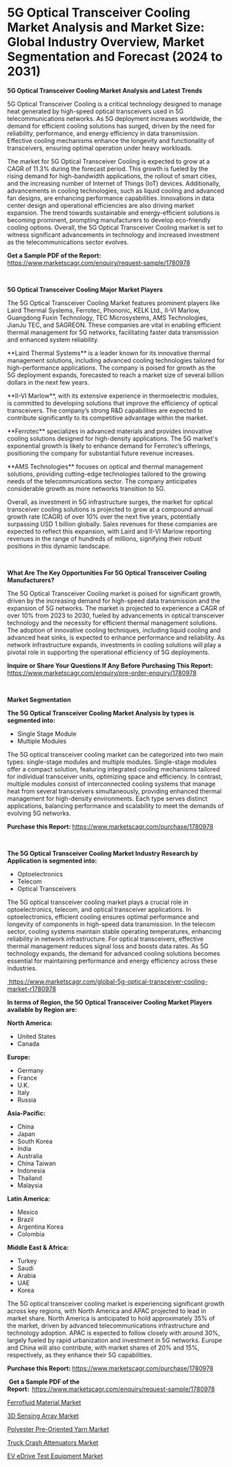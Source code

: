<p><h1>5G Optical Transceiver Cooling Market Analysis and Market Size: Global Industry Overview, Market Segmentation and Forecast (2024 to 2031)</h1></p><p><strong>5G Optical Transceiver Cooling Market Analysis and Latest Trends</strong></p>
<p><p>5G Optical Transceiver Cooling is a critical technology designed to manage heat generated by high-speed optical transceivers used in 5G telecommunications networks. As 5G deployment increases worldwide, the demand for efficient cooling solutions has surged, driven by the need for reliability, performance, and energy efficiency in data transmission. Effective cooling mechanisms enhance the longevity and functionality of transceivers, ensuring optimal operation under heavy workloads.</p><p>The market for 5G Optical Transceiver Cooling is expected to grow at a CAGR of 11.3% during the forecast period. This growth is fueled by the rising demand for high-bandwidth applications, the rollout of smart cities, and the increasing number of Internet of Things (IoT) devices. Additionally, advancements in cooling technologies, such as liquid cooling and advanced fan designs, are enhancing performance capabilities. Innovations in data center design and operational efficiencies are also driving market expansion. The trend towards sustainable and energy-efficient solutions is becoming prominent, prompting manufacturers to develop eco-friendly cooling options. Overall, the 5G Optical Transceiver Cooling market is set to witness significant advancements in technology and increased investment as the telecommunications sector evolves.</p></p>
<p><strong>Get a Sample PDF of the Report:&nbsp;</strong> <a href="https://www.marketscagr.com/enquiry/request-sample/1780978?utm_campaign=1128&utm_medium=2&utm_source=Github&utm_content=ia&utm_term=13102024&utm_id=5g-optical-transceiver-cooling">https://www.marketscagr.com/enquiry/request-sample/1780978</a></p>
<p>&nbsp;</p>
<p><strong>5G Optical Transceiver Cooling Major Market Players</strong></p>
<p><p>The 5G Optical Transceiver Cooling Market features prominent players like Laird Thermal Systems, Ferrotec, Phononic, KELK Ltd., II-VI Marlow, Guangdong Fuxin Technology, TEC Microsystems, AMS Technologies, JianJu TEC, and SAGREON. These companies are vital in enabling efficient thermal management for 5G networks, facilitating faster data transmission and enhanced system reliability.</p><p>**Laird Thermal Systems** is a leader known for its innovative thermal management solutions, including advanced cooling technologies tailored for high-performance applications. The company is poised for growth as the 5G deployment expands, forecasted to reach a market size of several billion dollars in the next few years.</p><p>**II-VI Marlow**, with its extensive experience in thermoelectric modules, is committed to developing solutions that improve the efficiency of optical transceivers. The company’s strong R&D capabilities are expected to contribute significantly to its competitive advantage within the market.</p><p>**Ferrotec** specializes in advanced materials and provides innovative cooling solutions designed for high-density applications. The 5G market's exponential growth is likely to enhance demand for Ferrotec’s offerings, positioning the company for substantial future revenue increases.</p><p>**AMS Technologies** focuses on optical and thermal management solutions, providing cutting-edge technologies tailored to the growing needs of the telecommunications sector. The company anticipates considerable growth as more networks transition to 5G.</p><p>Overall, as investment in 5G infrastructure surges, the market for optical transceiver cooling solutions is projected to grow at a compound annual growth rate (CAGR) of over 10% over the next five years, potentially surpassing USD 1 billion globally. Sales revenues for these companies are expected to reflect this expansion, with Laird and II-VI Marlow reporting revenues in the range of hundreds of millions, signifying their robust positions in this dynamic landscape.</p></p>
<p>&nbsp;</p>
<p><strong>What Are The Key Opportunities For 5G Optical Transceiver Cooling Manufacturers?</strong></p>
<p><p>The 5G Optical Transceiver Cooling market is poised for significant growth, driven by the increasing demand for high-speed data transmission and the expansion of 5G networks. The market is projected to experience a CAGR of over 10% from 2023 to 2030, fueled by advancements in optical transceiver technology and the necessity for efficient thermal management solutions. The adoption of innovative cooling techniques, including liquid cooling and advanced heat sinks, is expected to enhance performance and reliability. As network infrastructure expands, investments in cooling solutions will play a pivotal role in supporting the operational efficiency of 5G deployments.</p></p>
<p><strong>Inquire or Share Your Questions If Any Before Purchasing This Report:</strong> <a href="https://www.marketscagr.com/enquiry/pre-order-enquiry/1780978?utm_campaign=1128&utm_medium=2&utm_source=Github&utm_content=ia&utm_term=13102024&utm_id=5g-optical-transceiver-cooling">https://www.marketscagr.com/enquiry/pre-order-enquiry/1780978</a></p>
<p>&nbsp;</p>
<p><strong>Market Segmentation</strong></p>
<p><strong>The 5G Optical Transceiver Cooling Market Analysis by types is segmented into:</strong></p>
<p><ul><li>Single Stage Module</li><li>Multiple Modules</li></ul></p>
<p><p>The 5G optical transceiver cooling market can be categorized into two main types: single-stage modules and multiple modules. Single-stage modules offer a compact solution, featuring integrated cooling mechanisms tailored for individual transceiver units, optimizing space and efficiency. In contrast, multiple modules consist of interconnected cooling systems that manage heat from several transceivers simultaneously, providing enhanced thermal management for high-density environments. Each type serves distinct applications, balancing performance and scalability to meet the demands of evolving 5G networks.</p></p>
<p><strong>Purchase this Report:&nbsp;</strong><a href="https://www.marketscagr.com/purchase/1780978?utm_campaign=1128&utm_medium=2&utm_source=Github&utm_content=ia&utm_term=13102024&utm_id=5g-optical-transceiver-cooling">https://www.marketscagr.com/purchase/1780978</a></p>
<p>&nbsp;</p>
<p><strong>The 5G Optical Transceiver Cooling Market Industry Research by Application is segmented into:</strong></p>
<p><ul><li>Optoelectronics</li><li>Telecom</li><li>Optical Transceivers</li></ul></p>
<p><p>The 5G optical transceiver cooling market plays a crucial role in optoelectronics, telecom, and optical transceiver applications. In optoelectronics, efficient cooling ensures optimal performance and longevity of components in high-speed data transmission. In the telecom sector, cooling systems maintain stable operating temperatures, enhancing reliability in network infrastructure. For optical transceivers, effective thermal management reduces signal loss and boosts data rates. As 5G technology expands, the demand for advanced cooling solutions becomes essential for maintaining performance and energy efficiency across these industries.</p></p>
<p><a href="https://www.marketscagr.com/global-5g-optical-transceiver-cooling-market-r1780978?utm_campaign=1128&utm_medium=2&utm_source=Github&utm_content=ia&utm_term=13102024&utm_id=5g-optical-transceiver-cooling">&nbsp;https://www.marketscagr.com/global-5g-optical-transceiver-cooling-market-r1780978</a></p>
<p><strong>In terms of Region, the 5G Optical Transceiver Cooling Market Players available by Region are:</strong></p>
<p>
    <p> <strong> North America: </strong>
        <ul>
            <li>United States</li>
            <li>Canada</li>
        </ul>
        </p> 
    <p> <strong> Europe: </strong>
        <ul>
            <li>Germany</li>
            <li>France</li>
            <li>U.K.</li>
            <li>Italy</li>
            <li>Russia</li>
        </ul>
        </p> 
    <p> <strong> Asia-Pacific: </strong>
        <ul>
            <li>China</li>
            <li>Japan</li>
            <li>South Korea</li>
            <li>India</li>
            <li>Australia</li>
            <li>China Taiwan</li>
            <li>Indonesia</li>
            <li>Thailand</li>
            <li>Malaysia</li>
        </ul>
        </p> 
    <p> <strong> Latin America: </strong>
        <ul>
            <li>Mexico</li>
            <li>Brazil</li>
            <li>Argentina Korea</li>
            <li>Colombia</li>
        </ul>
        </p> 
    <p> <strong> Middle East & Africa: </strong>
        <ul>
            <li>Turkey</li>
            <li>Saudi</li>
            <li>Arabia</li>
            <li>UAE</li>
            <li>Korea</li>
        </ul>
    </p>
    </p>
<p><p>The 5G optical transceiver cooling market is experiencing significant growth across key regions, with North America and APAC projected to lead in market share. North America is anticipated to hold approximately 35% of the market, driven by advanced telecommunications infrastructure and technology adoption. APAC is expected to follow closely with around 30%, largely fueled by rapid urbanization and investment in 5G networks. Europe and China will also contribute, with market shares of 20% and 15%, respectively, as they enhance their 5G capabilities.</p></p>
<p><strong>Purchase this Report: </strong><a href="https://www.marketscagr.com/purchase/1780978?utm_campaign=1128&utm_medium=2&utm_source=Github&utm_content=ia&utm_term=13102024&utm_id=5g-optical-transceiver-cooling">https://www.marketscagr.com/purchase/1780978</a></p>
<p>&nbsp;<strong>Get a Sample PDF of the Report:&nbsp;&nbsp;</strong><a href="https://www.marketscagr.com/enquiry/request-sample/1780978?utm_campaign=1128&utm_medium=2&utm_source=Github&utm_content=ia&utm_term=13102024&utm_id=5g-optical-transceiver-cooling">https://www.marketscagr.com/enquiry/request-sample/1780978</a></p>
<p><strong></strong></p>
<p><p><a href="https://www.linkedin.com/pulse/comprehensive-ferrofluid-material-market-report-segmentation-w3mhc?utm_campaign=1128&utm_medium=2&utm_source=Github&utm_content=ia&utm_term=13102024&utm_id=5g-optical-transceiver-cooling">Ferrofluid Material Market</a></p><p><a href="https://www.linkedin.com/pulse/global-3d-sensing-array-market-opportunities-forecast-period-from-xs2ff?utm_campaign=1128&utm_medium=2&utm_source=Github&utm_content=ia&utm_term=13102024&utm_id=5g-optical-transceiver-cooling">3D Sensing Array Market</a></p><p><a href="https://www.linkedin.com/pulse/surfing-polyester-pre-oriented-yarn-wave-riding-market-currents-fpj2c?utm_campaign=1128&utm_medium=2&utm_source=Github&utm_content=ia&utm_term=13102024&utm_id=5g-optical-transceiver-cooling">Polyester Pre-Oriented Yarn Market</a></p><p><a href="https://www.linkedin.com/pulse/strategic-forecast-truck-crash-attenuators-market-growth-as1fc?utm_campaign=1128&utm_medium=2&utm_source=Github&utm_content=ia&utm_term=13102024&utm_id=5g-optical-transceiver-cooling">Truck Crash Attenuators Market</a></p><p><a href="https://www.linkedin.com/pulse/ev-edrive-test-equipment-market-industry-trends-forecast-t1wne?utm_campaign=1128&utm_medium=2&utm_source=Github&utm_content=ia&utm_term=13102024&utm_id=5g-optical-transceiver-cooling">EV eDrive Test Equipment Market</a></p></p>